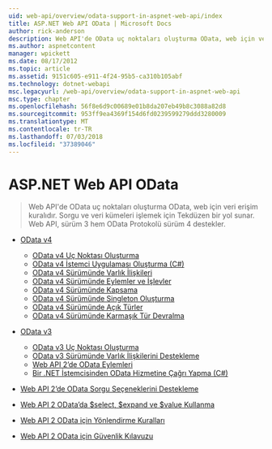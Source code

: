 ```yaml
---
uid: web-api/overview/odata-support-in-aspnet-web-api/index
title: ASP.NET Web API OData | Microsoft Docs
author: rick-anderson
description: Web API'de OData uç noktaları oluşturma OData, web için veri erişim kuralıdır. Sorgu ve veri kümeleri işlemek için Tekdüzen bir yol sunar. Web API'si s...
ms.author: aspnetcontent
manager: wpickett
ms.date: 08/17/2012
ms.topic: article
ms.assetid: 9151c605-e911-4f24-95b5-ca310b105abf
ms.technology: dotnet-webapi
msc.legacyurl: /web-api/overview/odata-support-in-aspnet-web-api
msc.type: chapter
ms.openlocfilehash: 56f8e6d9c00689e01b8da207eb49b8c3088a82d8
ms.sourcegitcommit: 953ff9ea4369f154d6fd0239599279ddd3280009
ms.translationtype: MT
ms.contentlocale: tr-TR
ms.lasthandoff: 07/03/2018
ms.locfileid: "37389046"
---
```

<a name="odata-in-aspnet-web-api"></a>ASP.NET Web API OData
====================
> Web API'de OData uç noktaları oluşturma OData, web için veri erişim kuralıdır. Sorgu ve veri kümeleri işlemek için Tekdüzen bir yol sunar. Web API, sürüm 3 hem OData Protokolü sürüm 4 destekler.


- [OData v4](odata-v4/index.md)

    - [OData v4 Uç Noktası Oluşturma](odata-v4/create-an-odata-v4-endpoint.md)
    - [OData v4 İstemci Uygulaması Oluşturma (C#)](odata-v4/create-an-odata-v4-client-app.md)
    - [OData v4 Sürümünde Varlık İlişkileri](odata-v4/entity-relations-in-odata-v4.md)
    - [OData v4 Sürümünde Eylemler ve İşlevler](odata-v4/odata-actions-and-functions.md)
    - [OData v4 Sürümünde Kapsama](odata-v4/odata-containment-in-web-api-22.md)
    - [OData v4 Sürümünde Singleton Oluşturma](odata-v4/using-a-singleton-in-an-odata-endpoint-in-web-api-22.md)
    - [OData v4 Sürümünde Açık Türler](odata-v4/use-open-types-in-odata-v4.md)
    - [OData v4 Sürümünde Karmaşık Tür Devralma](odata-v4/complex-type-inheritance-in-odata-v4.md)
- [OData v3](odata-v3/index.md)

    - [OData v3 Uç Noktası Oluşturma](odata-v3/creating-an-odata-endpoint.md)
    - [OData v3 Sürümünde Varlık İlişkilerini Destekleme](odata-v3/working-with-entity-relations.md)
    - [Web API 2’de OData Eylemleri](odata-v3/odata-actions.md)
    - [Bir .NET İstemcisinden OData Hizmetine Çağrı Yapma (C#)](odata-v3/calling-an-odata-service-from-a-net-client.md)
- [Web API 2’de OData Sorgu Seçeneklerini Destekleme](supporting-odata-query-options.md)
- [Web API 2 OData’da $select, $expand ve $value Kullanma](using-select-expand-and-value.md)
- [Web API 2 OData için Yönlendirme Kuralları](odata-routing-conventions.md)
- [Web API 2 OData için Güvenlik Kılavuzu](odata-security-guidance.md)
